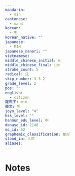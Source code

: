 ```yaml
---
mandarin:
  - mín
cantonese:
  - man4
korean:
  - 민
korean_native: ""
japanese:
  - MIN
japanese_nanori: ""
vietnamese:
middle_chinese_initial: m
middle_chinese_final: iɪn
stroke_count: 5
radical: 氏
skip_number: 3-3-2
grade_level: 2
pos: ""
english:
  - citizen
羅馬字: min
韓文: 민
joyo_level: "4"
hsk_level: ""
hanmun_edu_level: 中
danayo_id: 2148
mc_id: 52
graphemic_classification: 象形
stand_in: 人民
aliases:
---
```


# Notes

